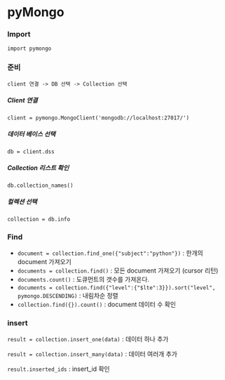 # pyMongo

### Import 

`import pymongo`



### 준비

`client 연결 -> DB 선택 -> Collection 선택`

##### Client 연결

`client = pymongo.MongoClient('mongodb://localhost:27017/')`



##### 데이터 베이스 선택

`db = client.dss`



##### Collection 리스트 확인

`db.collection_names()`



##### 컬렉션 선택

`collection = db.info` 



### Find

- `document = collection.find_one({"subject":"python"})` : 한개의 document 가져오기
- `documents = collection.find()` : 모든 document 가져오기 (cursor 리턴)
- `documents.count()` : 도큐먼트의 갯수를 가져온다.
- `documents = collection.find({"level":{"$lte":3}}).sort("level", pymongo.DESCENDING)` : 내림차순 정렬
- `collection.find({}).count()` : document 데이터 수 확인



### insert

`result = collection.insert_one(data)` : 데이터 하나 추가

`result = collection.insert_many(data)` : 데이터 여러개 추가

`result.inserted_ids` : insert_id 확인